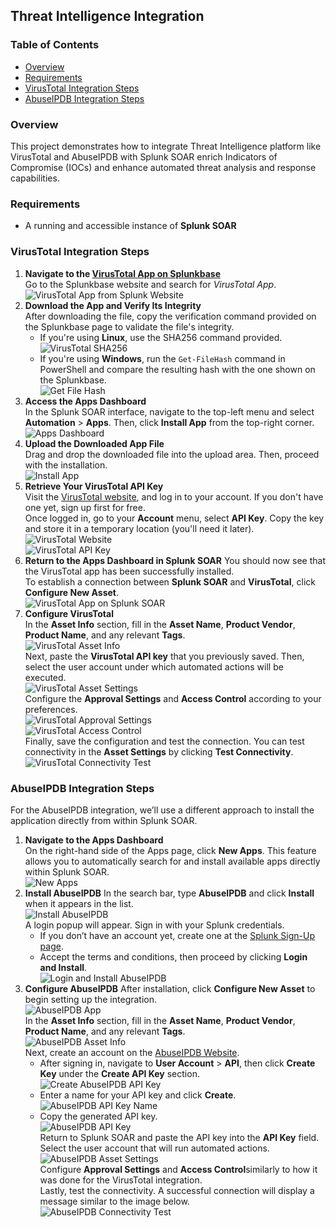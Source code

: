 ## Threat Intelligence Integration 
### Table of Contents
- [Overview](#overview)  
- [Requirements](#requirements)  
- [VirusTotal Integration Steps](#virustotal-integration-steps)
- [AbuseIPDB Integration Steps](#abuseipdb-integration-steps) 

### Overview
This project demonstrates how to integrate Threat Intelligence platform like VirusTotal and AbuseIPDB with Splunk SOAR  enrich Indicators of Compromise (IOCs) and enhance automated threat analysis and response capabilities.  

### Requirements
- A running and accessible instance of **Splunk SOAR**

### VirusTotal Integration Steps
1. **Navigate to the [VirusTotal App on Splunkbase](https://splunkbase.splunk.com/app/5865)**  
   Go to the Splunkbase website and search for *VirusTotal App*.  
   ![VirusTotal App from Splunk Website](images/virustotal-app.png)  
2. **Download the App and Verify Its Integrity**  
   After downloading the file, copy the verification command provided on the Splunkbase page to validate the file's integrity.  
   - If you're using **Linux**, use the SHA256 command provided.  
   ![VirusTotal SHA256](images/virustotal-sha256.png)  
   - If you're using **Windows**, run the `Get-FileHash` command in PowerShell and compare the resulting hash with the one shown on the Splunkbase.  
   ![Get File Hash](images/get-filehash.png)
3. **Access the Apps Dashboard**  
   In the Splunk SOAR interface, navigate to the top-left menu and select **Automation** > **Apps**. Then, click **Install App** from the top-right corner.  
   ![Apps Dashboard](images/apps.png)  
4. **Upload the Downloaded App File**  
   Drag and drop the downloaded file into the upload area. Then, proceed with the installation.  
   ![Install App](images/install-app.png)  
5. **Retrieve Your VirusTotal API Key**  
   Visit the [VirusTotal website](https://www.virustotal.com/), and log in to your account. If you don't have one yet, sign up first for free.  
   Once logged in, go to your **Account** menu, select **API Key**. Copy the key and store it in a temporary location (you'll need it later).  
   ![VirusTotal Website](images/virustotal-web.png)  
   ![VirusTotal API Key](images/virustotal-api-key.png)  
6. **Return to the Apps Dashboard in Splunk SOAR**
   You should now see that the VirusTotal app has been successfully installed.  
   To establish a connection between **Splunk SOAR** and **VirusTotal**, click **Configure New Asset**.  
   ![VirusTotal App on Splunk SOAR](images/virustotal-app-soar.png)  
7. **Configure VirusTotal**  
   In the **Asset Info** section, fill in the **Asset Name**, **Product Vendor**, **Product Name**, and any relevant **Tags**.  
   ![VirusTotal Asset Info](images/virustotal-asset-info.png)  
   Next, paste the **VirusTotal API key** that you previously saved. Then, select the user account under which automated actions will be executed.  
   ![VirusTotal Asset Settings](images/virustotal-asset-settings.png)  
   Configure the **Approval Settings** and **Access Control** according to your preferences.  
   ![VirusTotal Approval Settings](images/virustotal-approval-settings.png)  
   ![VirusTotal Access Control](images/virustotal-access-control.png)  
   Finally, save the configuration and test the connection. You can test connectivity in the **Asset Settings** by clicking **Test Connectivity**.  
   ![VirusTotal Connectivity Test](images/virustotal-connection.png)  
   
### AbuseIPDB Integration Steps  
For the AbuseIPDB integration, we’ll use a different approach to install the application directly from within Splunk SOAR.  
1. **Navigate to the Apps Dashboard**  
   On the right-hand side of the Apps page, click **New Apps**. This feature allows you to automatically search for and install available apps directly within Splunk SOAR.  
   ![New Apps](images/new-apps.png)  
2. **Install AbuseIPDB**
   In the search bar, type **AbuseIPDB** and click **Install** when it appears in the list.  
   ![Install AbuseIPDB](images/install-abuseipdb.png)  
   A login popup will appear. Sign in with your Splunk credentials.  
   - If you don’t have an account yet, create one at the [Splunk Sign-Up page](https://www.splunk.com/en_us/form/sign-up.html).  
   - Accept the terms and conditions, then proceed by clicking **Login and Install**.  
   ![Login and Install AbuseIPDB](images/login-splunk-abuseipdb.png)  
3. **Configure AbuseIPDB**
   After installation, click **Configure New Asset** to begin setting up the integration.  
   ![AbuseIPDB App](images/abuseipdb-app.png)  
   In the **Asset Info** section, fill in the **Asset Name**, **Product Vendor**, **Product Name**, and any relevant **Tags**.  
   ![AbuseIPDB Asset Info](images/abuseipdb-asset-info.png)  
   Next, create an account on the [AbuseIPDB Website](https://www.abuseipdb.com).  
   - After signing in, navigate to **User Account** > **API**, then click **Create Key** under the **Create API Key** section.  
   ![Create AbuseIPDB API Key](images/abuseipdb-create-api-key.png)  
   - Enter a name for your API key and click **Create**.  
   ![AbuseIPDB API Key Name](images/abuseipdb-api-key-name.png)  
   - Copy the generated API key.  
   ![AbuseIPDB API Key](images/abuseipdb-api-key.png)  
   Return to Splunk SOAR and paste the API key into the **API Key** field. Select the user account that will run automated actions.  
   ![AbuseIPDB Asset Settings](images/abuseipdb-asset-settings.png)  
   Configure **Approval Settings** and **Access Control**similarly to how it was done for the VirusTotal integration.  
   Lastly, test the connectivity.  A successful connection will display a message similar to the image below.  
   ![AbuseIPDB Connectivity Test](images/abuseipdb-connection.png)  
   
   
